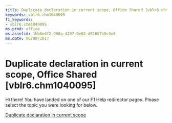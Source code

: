 ```yaml
---
title: Duplicate declaration in current scope, Office Shared [vblr6.chm1040095]
keywords: vblr6.chm1040095
f1_keywords:
- vblr6.chm1040095
ms.prod: office
ms.assetid: 1bb6e4f2-000a-4207-9e02-d92857b9c3e3
ms.date: 06/08/2017
---
```



# Duplicate declaration in current scope, Office Shared [vblr6.chm1040095]

Hi there! You have landed on one of our F1 Help redirector pages. Please select the topic you were looking for below.

[Duplicate declaration in current scope](http://msdn.microsoft.com/library/55b4c056-c787-b30a-bc8c-30e552a3cdbb%28Office.15%29.aspx)

